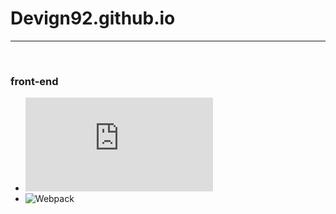# Devign92.github.io

---

<br />

### front-end

* ![Vue.js](https://github.com/banziha104/Vue.js)
* ![Webpack](https://github.com/banziha104/WepPack)